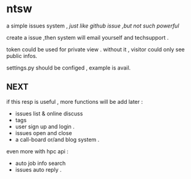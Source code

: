 # ntsw

a simple issues system , *just like github issue ,but not such powerful*

create a issue ,then system will email yourself and  techsupport .

token could be used for private view . without it , visitor could only see public infos.

settings.py should be configed , example is avail. 

## NEXT

if this resp is useful , more functions will be add later :

* issues list & online discuss
* tags
* user sign up and login .
* issues open and close 
* a call-board or/and blog system .

even more with hpc api :

* auto job info search
* issues auto reply . 
